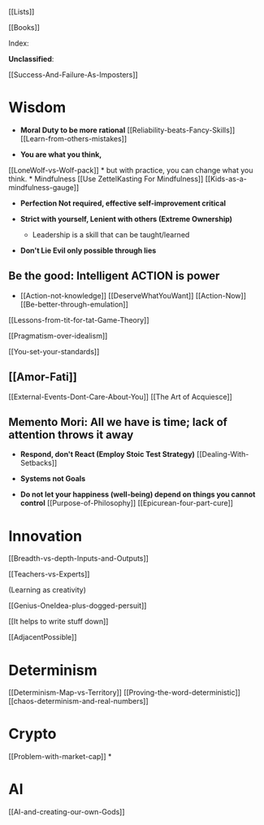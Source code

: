 

[[Lists]]

[[Books]]

Index:

**Unclassified**:

[[Success-And-Failure-As-Imposters]]










# Wisdom

* **Moral Duty to be more rational**
[[Reliability-beats-Fancy-Skills]]
[[Learn-from-others-mistakes]]

* **You are what you think,** 

[[LoneWolf-vs-Wolf-pack]]
		* but with practice, you can change what you think.
			* Mindfulness
			[[Use ZettelKasting For Mindfulness]]
			[[Kids-as-a-mindfulness-gauge]]

* **Perfection Not required, effective self-improvement critical**

* **Strict with yourself, Lenient with others (Extreme Ownership)**
	*  Leadership is a skill that can be taught/learned

* **Don't Lie Evil only possible through lies**

## Be the good:  Intelligent ACTION is power
* [[Action-not-knowledge]]
	[[DeserveWhatYouWant]]
	[[Action-Now]]
	[[Be-better-through-emulation]]
	
[[Lessons-from-tit-for-tat-Game-Theory]]

[[Pragmatism-over-idealism]]

[[You-set-your-standards]]


## [[Amor-Fati]]

[[External-Events-Dont-Care-About-You]]
[[The Art of Acquiesce]]
## Memento Mori: All we have is time; lack of attention throws it away


* **Respond, don't React (Employ Stoic Test Strategy)**
[[Dealing-With-Setbacks]]

* **Systems not Goals**
* **Do not let your happiness (well-being) depend on things you cannot control**
[[Purpose-of-Philosophy]]
[[Epicurean-four-part-cure]]



# Innovation

[[Breadth-vs-depth-Inputs-and-Outputs]]

[[Teachers-vs-Experts]]

(Learning as creativity)

[[Genius-OneIdea-plus-dogged-persuit]]

[[It helps to write stuff down]]

[[AdjacentPossible]]

# Determinism

[[Determinism-Map-vs-Territory]]
[[Proving-the-word-deterministic]]
[[chaos-determinism-and-real-numbers]]


# Crypto

[[Problem-with-market-cap]]
* 

# AI

[[AI-and-creating-our-own-Gods]]








